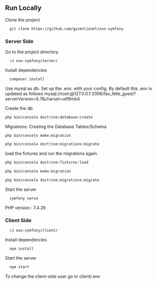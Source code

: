 ## Run Locally

Clone the project

```bash
  git clone https://github.com/gysenlionel/exo-symfony
```

### Server Side

Go to the project directory

```bash
  cd exo-symfony/server/
```

Install dependencies

```bash
  composer install
```

Use mysql as db. Set up the .env. with your config. By default this .env is updated as follows mysql://root:@127.0.0.1:3306/fav_little_guest?serverVersion=5.7&charset=utf8mb4

Create the db

```bash
php bin/console doctrine:database:create
```

Migrations: Creating the Database Tables/Schema

```bash
php bin/console make:migration
```

```bash
php bin/console doctrine:migrations:migrate
```

load the fixtures and run the migrations again.

```bash
php bin/console doctrine:fixtures:load
```

```bash
php bin/console make:migration
```

```bash
php bin/console doctrine:migrations:migrate
```

Start the server

```bash
  symfony serve
```

PHP version : 7.4.26

### Client Side

```bash
  cd exo-symfony/client/
```

Install dependencies

```bash
  npm install
```

Start the server

```bash
  npm start
```

To change the client-side user go to client/.env

